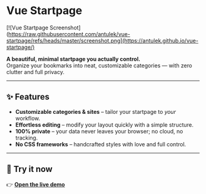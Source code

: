 # Vue Startpage

[![Vue Startpage Screenshot](https://raw.githubusercontent.com/antulek/vue-startpage/refs/heads/master/screenshot.png](https://antulek.github.io/vue-startpage/)

**A beautiful, minimal startpage you actually control.**  
Organize your bookmarks into neat, customizable categories — with zero clutter and full privacy.

---

## ✨ Features

- **Customizable categories & sites** – tailor your startpage to *your* workflow.
- **Effortless editing** – modify your layout quickly with a simple structure.
- **100% private** – your data never leaves your browser; no cloud, no tracking.
- **No CSS frameworks** – handcrafted styles with love and full control.

---

## 🚀 Try it now

👉 [**Open the live demo**](https://antulek.github.io/vue-startpage/)

